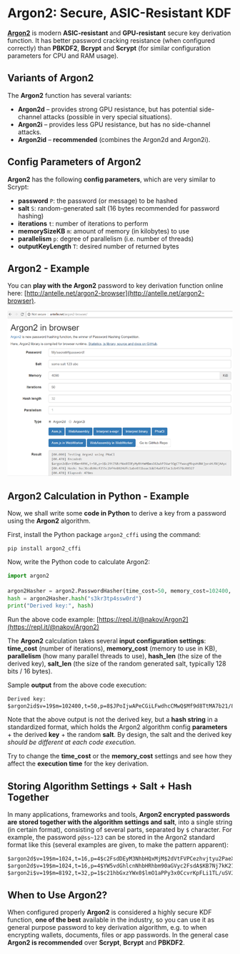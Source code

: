 # Argon2: Secure, ASIC-Resistant KDF

[**Argon2**](https://en.wikipedia.org/wiki/Argon2) is modern **ASIC-resistant** and **GPU-resistant** secure key derivation function. It has better password cracking resistance \(when configured correctly\) than **PBKDF2**, **Bcrypt** and **Scrypt** \(for similar configuration parameters for CPU and RAM usage\).

## Variants of Argon2

The **Argon2** function has several variants:

* **Argon2d** – provides strong GPU resistance, but has potential side-channel attacks \(possible in very special situations\).
* **Argon2i** – provides less GPU resistance, but has no side-channel attacks.
* **Argon2id** – **recommended** \(combines the Argon2d and Argon2i\).

## Config Parameters of Argon2

**Argon2** has the following **config parameters**, which are very similar to Scrypt:

* **password** `P`: the password \(or message\) to be hashed
* **salt** `S`: random-generated salt \(16 bytes recommended for password hashing\)
* **iterations** `t`: number of iterations to perform
* **memorySizeKB** `m`: amount of memory \(in kilobytes\) to use
* **parallelism** `p`: degree of parallelism \(i.e. number of threads\)
* **outputKeyLength** `T`: desired number of returned bytes

## Argon2 - Example

You can **play with the Argon2** password to key derivation function online here: [http://antelle.net/argon2-browser](http://antelle.net/argon2-browser).

![](/assets/Argon2-online.png)

## Argon2 Calculation in Python - Example

Now, we shall write some **code in Python** to derive a key from a password using the **Argon2** algorithm.

First, install the Python package `argon2_cffi` using the command:

```
pip install argon2_cffi
```

Now, write the Python code to calculate Argon2:

```python
import argon2

argon2Hasher = argon2.PasswordHasher(time_cost=50, memory_cost=102400, parallelism=8, hash_len=32, salt_len=16)
hash = argon2Hasher.hash("s3kr3tp4ssw0rd")
print("Derived key:", hash)
```

Run the above code example: [https://repl.it/@nakov/Argon2](https://repl.it/@nakov/Argon2)

The **Argon2** calculation takes several **input configuration settings**: **time\_cost** \(number of iterations\), **memory\_cost** \(memory to use in KB\), **parallelism** \(how many parallel threads to use\), **hash\_len** \(the size of the derived key\), **salt\_len** \(the size of the random generated salt, typically 128 bits / 16 bytes\).

Sample **output** from the above code execution:

```
Derived key: $argon2id$v=19$m=102400,t=50,p=8$JPoIjwAPeCGiLFwdhcCMwQ$Mf9d8TtMA7b21/8VTyW+zEYlzMo2TyPclkf4qnNUzCI
```

Note that the above output is not the derived key, but a **hash string** in a standardized format, which holds the Argon2 algorithm config **parameters** + the derived **key** + the random **salt**. By design, the salt and the derived key _should be different at each code execution_.

Try to change the **time\_cost** or the **memory\_cost** settings and see how they affect the **execution time** for the key derivation.

## Storing Algorithm Settings + Salt + Hash Together

In many applications, frameworks and tools, **Argon2 encrypted passwords are stored together with the algorithm settings and salt**, into a single string \(in certain format\), consisting of several parts, separated by `$` character. For example, the password `p@ss~123` can be stored in the Argon2 standard format like this \(several examples are given, to make the pattern apparent\):

```
$argon2d$v=19$m=1024,t=16,p=4$c2FsdDEyM3NhbHQxMjM$2dVtFVPCezhvjtyu2PaeXOeBR+RUZ6SqhtD/+QF4F1o
$argon2d$v=19$m=1024,t=16,p=4$YW5vdGhlcnNhbHRhbm90aGVyc2FsdA$KB7Nj7kK21YdGeEBQy7R3vKkYCz1cdR/I3QcArMhl/Q
$argon2i$v=19$m=8192,t=32,p=1$c21hbGxzYWx0$lmO1aPPy3x0CcvrKpFLi1TL/uSVJ/eO5hPHiWZFaWvY
```

## When to Use Argon2?

When configured properly **Argon2** is considered a highly secure KDF function, **one of the best** available in the industry, so you can use it as general purpose password to key derivation algorithm, e.g. to when encrypting wallets, documents, files or app passwords. In the general case **Argon2 is recommended** over **Scrypt**, **Bcrypt** and **PBKDF2**.

